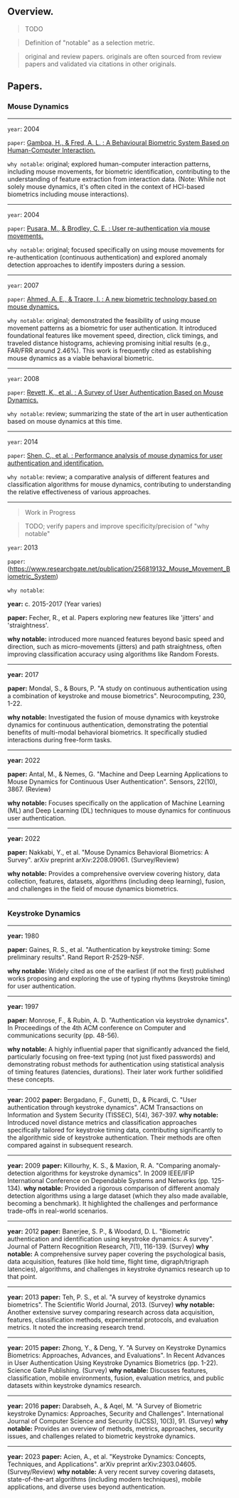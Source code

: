 ## Overview.

> TODO

> Definition of "notable" as a selection metric.

> original and review papers. originals are often sourced from review papers and validated via citations in other originals.

## Papers.

### Mouse Dynamics

---

`year`: 2004

`paper`: [Gamboa, H., & Fred, A. L. : A Behavioural Biometric System Based on Human-Computer Interaction.](https://sci-hub.st/10.1117/12.542625) 

`why notable`: original; explored human-computer interaction patterns, including mouse movements, for biometric identification, contributing to the understanding of feature extraction from interaction data. (Note: While not solely mouse dynamics, it's often cited in the context of HCI-based biometrics including mouse interactions).

---

`year`: 2004

`paper`: [Pusara, M., & Brodley, C. E. : User re-authentication via mouse movements.](https://sci-hub.st/10.1145/1029208.1029210)

`why notable`: original; focused specifically on using mouse movements for re-authentication (continuous authentication) and explored anomaly detection approaches to identify imposters during a session.

---

`year`: 2007

`paper`: [Ahmed, A. E., & Traore, I. : A new biometric technology based on mouse dynamics.](https://sci-hub.st/10.1109/TDSC.2007.70207)

`why notable`: original; demonstrated the feasibility of using mouse movement patterns as a biometric for user authentication. It introduced foundational features like movement speed, direction, click timings, and traveled distance histograms, achieving promising initial results (e.g., FAR/FRR around 2.46%). This work is frequently cited as establishing mouse dynamics as a viable behavioral biometric.

---

`year`: 2008

`paper`: [Revett, K., et al. : A Survey of User Authentication Based on Mouse Dynamics.](https://www.researchgate.net/publication/216864668_A_survey_of_user_authentication_based_on_mouse_dynamics)

`why notable`: review; summarizing the state of the art in user authentication based on mouse dynamics at this time.

---

`year`: 2014

`paper`: [Shen, C., et al. : Performance analysis of mouse dynamics for user authentication and identification.](https://sci-hub.st/10.1016/j.cose.2014.05.002)

`why notable`: review; a comparative analysis of different features and classification algorithms for mouse dynamics, contributing to understanding the relative effectiveness of various approaches.

---


> Work in Progress


> TODO; verify papers and improve specificity/precision of "why notable"

`year`: 2013

`paper`:  (https://www.researchgate.net/publication/256819132_Mouse_Movement_Biometric_System)

`why notable`:  

**year:** c. 2015-2017 (Year varies)

**paper:** Fecher, R., et al. Papers exploring new features like 'jitters' and 'straightness'.

**why notable:**  introduced more nuanced features beyond basic speed and direction, such as micro-movements (jitters) and path straightness, often improving classification accuracy using algorithms like Random Forests.

---

**year:** 2017

**paper:** Mondal, S., & Bours, P. "A study on continuous authentication using a combination of keystroke and mouse biometrics". Neurocomputing, 230, 1-22.

**why notable:** Investigated the fusion of mouse dynamics with keystroke dynamics for continuous authentication, demonstrating the potential benefits of multi-modal behavioral biometrics. It specifically studied interactions during free-form tasks.

---

**year:** 2022

**paper:** Antal, M., & Nemes, G. "Machine and Deep Learning Applications to Mouse Dynamics for Continuous User Authentication". Sensors, 22(10), 3867. (Review)

**why notable:** Focuses specifically on the application of Machine Learning (ML) and Deep Learning (DL) techniques to mouse dynamics for continuous user authentication.

---

**year:** 2022

**paper:** Nakkabi, Y., et al. "Mouse Dynamics Behavioral Biometrics: A Survey". arXiv preprint arXiv:2208.09061. (Survey/Review)

**why notable:** Provides a comprehensive overview covering history, data collection, features, datasets, algorithms (including deep learning), fusion, and challenges in the field of mouse dynamics biometrics.


---


### **Keystroke Dynamics**

---

**year:** 1980

**paper:** Gaines, R. S., et al. "Authentication by keystroke timing: Some preliminary results". Rand Report R-2529-NSF.

**why notable:** Widely cited as one of the earliest (if not the first) published works proposing and exploring the use of typing rhythms (keystroke timing) for user authentication.

---

**year:** 1997

**paper:** Monrose, F., & Rubin, A. D. "Authentication via keystroke dynamics". In Proceedings of the 4th ACM conference on Computer and communications security (pp. 48-56).

**why notable:** A highly influential paper that significantly advanced the field, particularly focusing on free-text typing (not just fixed passwords) and demonstrating robust methods for authentication using statistical analysis of timing features (latencies, durations). Their later work further solidified these concepts.

---

**year:** 2002
**paper:** Bergadano, F., Gunetti, D., & Picardi, C. "User authentication through keystroke dynamics". ACM Transactions on Information and System Security (TISSEC), 5(4), 367-397.
**why notable:** Introduced novel distance metrics and classification approaches specifically tailored for keystroke timing data, contributing significantly to the algorithmic side of keystroke authentication. Their methods are often compared against in subsequent research.

---

**year:** 2009
**paper:** Killourhy, K. S., & Maxion, R. A. "Comparing anomaly-detection algorithms for keystroke dynamics". In 2009 IEEE/IFIP International Conference on Dependable Systems and Networks (pp. 125-134).
**why notable:** Provided a rigorous comparison of different anomaly detection algorithms using a large dataset (which they also made available, becoming a benchmark). It highlighted the challenges and performance trade-offs in real-world scenarios.

---

**year:** 2012
**paper:** Banerjee, S. P., & Woodard, D. L. "Biometric authentication and identification using keystroke dynamics: A survey". Journal of Pattern Recognition Research, 7(1), 116-139. (Survey)
**why notable:** A comprehensive survey paper covering the psychological basis, data acquisition, features (like hold time, flight time, digraph/trigraph latencies), algorithms, and challenges in keystroke dynamics research up to that point.

---

**year:** 2013
**paper:** Teh, P. S., et al. "A survey of keystroke dynamics biometrics". The Scientific World Journal, 2013. (Survey)
**why notable:** Another extensive survey comparing research across data acquisition, features, classification methods, experimental protocols, and evaluation metrics. It noted the increasing research trend.

---

**year:** 2015
**paper:** Zhong, Y., & Deng, Y. "A Survey on Keystroke Dynamics Biometrics: Approaches, Advances, and Evaluations". In Recent Advances in User Authentication Using Keystroke Dynamics Biometrics (pp. 1-22). Science Gate Publishing. (Survey)
**why notable:** Discusses features, classification, mobile environments, fusion, evaluation metrics, and public datasets within keystroke dynamics research.

---

**year:** 2016
**paper:** Darabseh, A., & Aqel, M. "A Survey of Biometric keystroke Dynamics: Approaches, Security and Challenges". International Journal of Computer Science and Security (IJCSS), 10(3), 91. (Survey)
**why notable:** Provides an overview of methods, metrics, approaches, security issues, and challenges related to biometric keystroke dynamics.

---

**year:** 2023
**paper:** Acien, A., et al. "Keystroke Dynamics: Concepts, Techniques, and Applications". arXiv preprint arXiv:2303.04605. (Survey/Review)
**why notable:** A very recent survey covering datasets, state-of-the-art algorithms (including modern techniques), mobile applications, and diverse uses beyond authentication.
